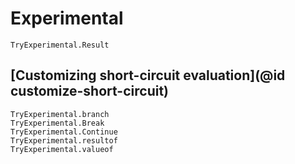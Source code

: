# Experimental

```@docs
TryExperimental.Result
```

## [Customizing short-circuit evaluation](@id customize-short-circuit)

```@docs
TryExperimental.branch
TryExperimental.Break
TryExperimental.Continue
TryExperimental.resultof
TryExperimental.valueof
```
